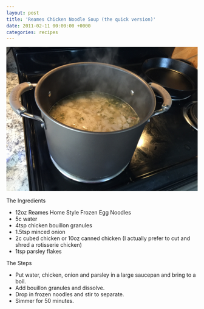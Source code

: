 ```yaml
---
layout: post
title: 'Reames Chicken Noodle Soup (the quick version)'
date: 2011-02-11 00:00:00 +0000
categories: recipes
---
```


![Reames Chicken Noodle Soup (the quick version)](/assets/chicken-noodle-soup-with-reames.jpg 'Reames Chicken Noodle Soup (the quick version)')

The Ingredients

- 12oz Reames Home Style Frozen Egg Noodles
- 5c water
- 4tsp chicken bouillon granules
- 1.5tsp minced onion
- 2c cubed chicken or 10oz canned chicken (I actually prefer to cut and shred a rotisserie chicken)
- 1tsp parsley flakes

The Steps

- Put water, chicken, onion and parsley in a large saucepan and bring to a boil.
- Add bouillon granules and dissolve.
- Drop in frozen noodles and stir to separate.
- Simmer for 50 minutes.
